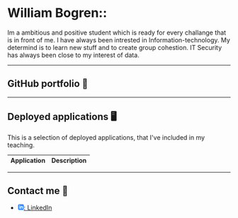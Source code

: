 
# William Bogren::
Im a ambitious and positive student which is ready for every challange that is in front of me. I have always been intrested in Information-technology. My determind is to learn new stuff and to create group cohestion.
IT Security has always been close to my interest of data. 


---

## GitHub portfolio :briefcase: 

<!-- | [Programmering 1][prog1]           | first programming course (gymnasiet)   | -->



---

## Deployed applications :desktop_computer:

This is a selection of deployed applications, that I've included in my teaching.

| Application                    | Description                                   |
| ------------------------------ | --------------------------------------------- |

[^1]: Due to free dyno in Heroku, it takes some time for loading the page the first time because it needs to be started, but after it has started up, the app is fast.

[stock_dash]: https://stocky-dashboard.herokuapp.com/

---

## Contact me :iphone:

- [![linkedIn icon](assets/linkedIn-icon.png): LinkedIn][linkedin]

[linkedin]: https://https://www.linkedin.com/in/william-bogren-750a71172//
